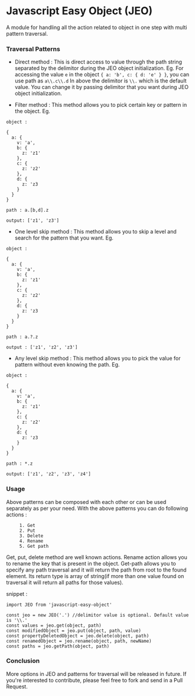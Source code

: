 # Javascript Easy Object (JEO)
A module for handling all the action related to object in one step with multi pattern traversal.

### Traversal Patterns
* Direct method :
This is direct access to value through the path string separated by the delimitor during the JEO object initialization.
Eg. For accessing the value `e` in the object `{ a: 'b', c: { d: 'e' } }`, you can use path as `a\\.c\\.d`
In above the delimitor is `\\.` which is the default value. You can change it by passing delimitor that you want during JEO object initialization.

* Filter method :
This method allows you to pick certain key or pattern in the object.
Eg.
```
object :

{
  a: {
    v: 'a',
    b: {
      z: 'z1'
    },
    c: {
      z: 'z2'
    },
    d: {
      z: 'z3
    }
  }
}

path : a.[b,d].z

output: ['z1', 'z3']

```

* One level skip method :
This method allows you to skip a level and search for the pattern that you want.
Eg.
```
object :

{
  a: {
    v: 'a',
    b: {
      z: 'z1'
    },
    c: {
      z: 'z2'
    },
    d: {
      z: 'z3
    }
  }
}

path : a.?.z

output : ['z1', 'z2', 'z3']

```

* Any level skip method :
This method allows you to pick the value for pattern without even knowing the path.
Eg.
```
object :

{
  a: {
    v: 'a',
    b: {
      z: 'z1'
    },
    c: {
      z: 'z2'
    },
    d: {
      z: 'z3
    }
  }
}

path : *.z

output: ['z1', 'z2', 'z3', 'z4']

```
### Usage
Above patterns can be composed with each other or can be used separately as per your need. With the above patterns you can do following actions :
```
     1. Get
     2. Put
     3. Delete
     4. Rename
     5. Get path
```
Get, put, delete method are well known actions. Rename action allows you to rename the key that is present in the object. Get-path allows you to specify any path traversal and it will return the path from root to the found element. Its return type is array of string(if more than one value found on traversal it will return all paths for those values).

snippet :
```
import JEO from 'javascript-easy-object'

const jeo = new JEO('.') //delimitor value is optional. Default value is '\\.'
const values = jeo.get(object, path)
const modifiedObject = jeo.put(object, path, value)
const propertyDeletedObject = jeo.delete(object, path)
const renamedObject = jeo.rename(object, path, newName)
const paths = jeo.getPath(object, path)
```

### Conclusion
More options in JEO and patterns for traversal will be released in future. If you're interested to contribute, please feel free to fork and send in a Pull Request.
